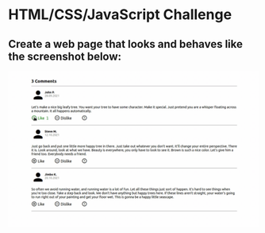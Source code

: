 # HTML/CSS/JavaScript Challenge
## Create a web page that looks and behaves like the screenshot below:
![CSS Exercise - Preview](./design/preview.gif)
